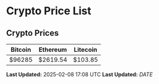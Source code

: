 # Crypto Price List

## Crypto Prices
| Bitcoin | Ethereum | Litecoin |
| ------- | -------- | -------- |
| $96285 | $2619.54 | $103.85 |
**Last Updated:** 2025-02-08 17:08 UTC
**Last Updated:** $DATE$
